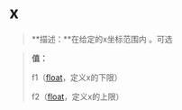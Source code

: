 # x
> **描述：**在给定的x坐标范围内
。可选

> 
> **值：**
> 
> f1（[float](数据类型/float/)，定义x的下限）
> 
> f2（[float](数据类型/float/)，定义x的上限）

